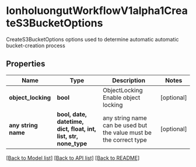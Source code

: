 # IonholuongutWorkflowV1alpha1CreateS3BucketOptions

CreateS3BucketOptions options used to determine automatic automatic bucket-creation process

## Properties
Name | Type | Description | Notes
------------ | ------------- | ------------- | -------------
**object_locking** | **bool** | ObjectLocking Enable object locking | [optional] 
**any string name** | **bool, date, datetime, dict, float, int, list, str, none_type** | any string name can be used but the value must be the correct type | [optional]

[[Back to Model list]](../README.md#documentation-for-models) [[Back to API list]](../README.md#documentation-for-api-endpoints) [[Back to README]](../README.md)


